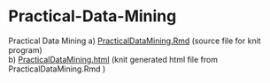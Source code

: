 # Practical-Data-Mining
Practical Data Mining 
   a) <a href=https://github.com/utrenic/Practical-Data-Mining/blob/master/PracticalMachineLearning.Rmd> PracticalDataMining.Rmd</a> (source file for knit program) <br>
   b) <a href=https://github.com/utrenic/Practical-Data-Mining/blob/master/PracticalMachineLearning.html> 
PracticalDataMining.html</a> (knit generated html file from PracticalDataMining.Rmd )
